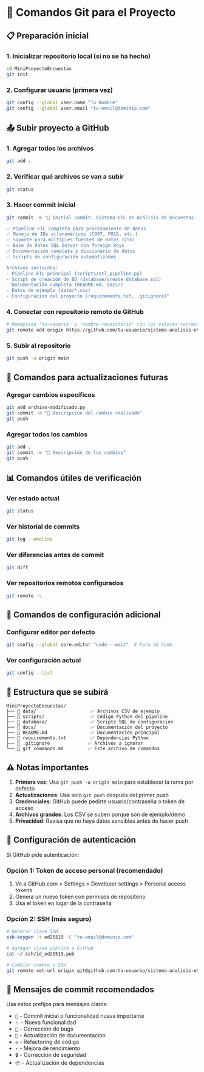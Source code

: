 # 🚀 Comandos Git para el Proyecto

## 📋 Preparación inicial

### 1. Inicializar repositorio local (si no se ha hecho)
```bash
cd MiniProyectoEncuestas
git init
```

### 2. Configurar usuario (primera vez)
```bash
git config --global user.name "Tu Nombre"
git config --global user.email "tu-email@dominio.com"
```

## 📤 Subir proyecto a GitHub

### 1. Agregar todos los archivos
```bash
git add .
```

### 2. Verificar qué archivos se van a subir
```bash
git status
```

### 3. Hacer commit inicial
```bash
git commit -m "🎉 Initial commit: Sistema ETL de Análisis de Encuestas

✅ Pipeline ETL completo para procesamiento de datos
✅ Manejo de IDs alfanuméricos (C007, P016, etc.)  
✅ Soporte para múltiples fuentes de datos (CSV)
✅ Base de datos SQL Server con foreign keys
✅ Documentación completa y diccionario de datos
✅ Scripts de configuración automatizados

Archivos incluidos:
- Pipeline ETL principal (scripts/etl_pipeline.py)
- Script de creación de BD (database/create_database.sql)
- Documentación completa (README.md, docs/)
- Datos de ejemplo (data/*.csv)
- Configuración del proyecto (requirements.txt, .gitignore)"
```

### 4. Conectar con repositorio remoto de GitHub
```bash
# Reemplaza 'tu-usuario' y 'nombre-repositorio' con los valores correctos
git remote add origin https://github.com/tu-usuario/sistema-analisis-etl.git
```

### 5. Subir al repositorio
```bash
git push -u origin main
```

## 🔄 Comandos para actualizaciones futuras

### Agregar cambios específicos
```bash
git add archivo-modificado.py
git commit -m "🔧 Descripción del cambio realizado"
git push
```

### Agregar todos los cambios
```bash
git add .
git commit -m "📝 Descripción de los cambios"
git push
```

## 📊 Comandos útiles de verificación

### Ver estado actual
```bash
git status
```

### Ver historial de commits
```bash
git log --oneline
```

### Ver diferencias antes de commit
```bash
git diff
```

### Ver repositorios remotos configurados
```bash
git remote -v
```

## 🔧 Comandos de configuración adicional

### Configurar editor por defecto
```bash
git config --global core.editor "code --wait"  # Para VS Code
```

### Ver configuración actual
```bash
git config --list
```

## 📁 Estructura que se subirá

```
MiniProyectoEncuestas/
├── 📂 data/                    ✅ Archivos CSV de ejemplo
├── 📂 scripts/                 ✅ Código Python del pipeline
├── 📂 database/                ✅ Scripts SQL de configuración
├── 📂 docs/                    ✅ Documentación del proyecto
├── 📄 README.md                ✅ Documentación principal
├── 📄 requirements.txt         ✅ Dependencias Python
├── 📄 .gitignore              ✅ Archivos a ignorar
└── 📄 git_commands.md         ✅ Este archivo de comandos
```

## ⚠️ Notas importantes

1. **Primera vez**: Usa `git push -u origin main` para establecer la rama por defecto
2. **Actualizaciones**: Usa solo `git push` después del primer push
3. **Credenciales**: GitHub puede pedirte usuario/contraseña o token de acceso
4. **Archivos grandes**: Los CSV se suben porque son de ejemplo/demo
5. **Privacidad**: Revisa que no haya datos sensibles antes de hacer push

## 🔐 Configuración de autenticación

Si GitHub pide autenticación:

### Opción 1: Token de acceso personal (recomendado)
1. Ve a GitHub.com > Settings > Developer settings > Personal access tokens
2. Genera un nuevo token con permisos de repositorio
3. Usa el token en lugar de la contraseña

### Opción 2: SSH (más seguro)
```bash
# Generar clave SSH
ssh-keygen -t ed25519 -C "tu-email@dominio.com"

# Agregar clave pública a GitHub
cat ~/.ssh/id_ed25519.pub

# Cambiar remote a SSH
git remote set-url origin git@github.com:tu-usuario/sistema-analisis-etl.git
```

## 📝 Mensajes de commit recomendados

Usa estos prefijos para mensajes claros:
- `🎉` - Commit inicial o funcionalidad nueva importante
- `✨` - Nueva funcionalidad
- `🔧` - Corrección de bugs
- `📝` - Actualización de documentación  
- `♻️` - Refactoring de código
- `⚡` - Mejora de rendimiento
- `🔒` - Corrección de seguridad
- `📦` - Actualización de dependencias